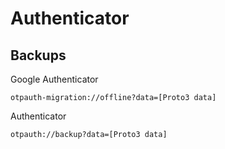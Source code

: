 # Authenticator


## Backups

Google Authenticator

```
otpauth-migration://offline?data=[Proto3 data]
```

Authenticator

```
otpauth://backup?data=[Proto3 data]
```